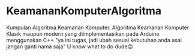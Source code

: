 # KeamananKomputerAlgoritma
Kumpulan Algoritma Keamanan Komputer.
Algoritma Keamanan Komputer Klasik maupun modern yang diimplementasikan pada Arduino menggunakan C++
"ya ini tugas, jadi ubah sesuai kebutuhan anda asal jangan ganti nama saja" U know what to do dude🙃
